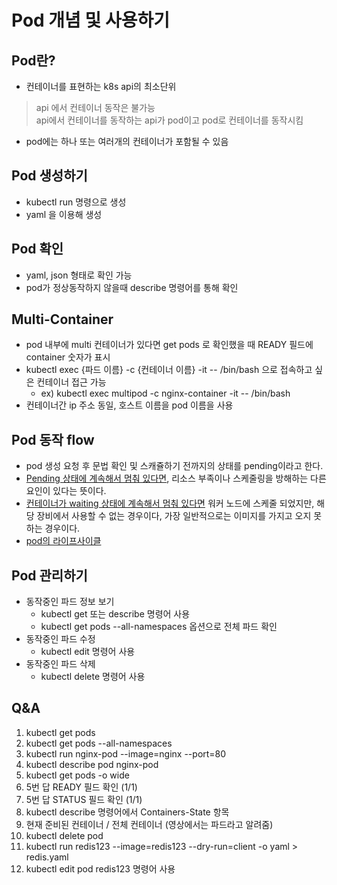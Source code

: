 # Pod 개념 및 사용하기

## Pod란?

* 컨테이너를 표현하는 k8s api의 최소단위

> api 에서 컨테이너 동작은 불가능  
> api에서 컨테이너를 동작하는 api가 pod이고 pod로 컨테이너를 동작시킴  

* pod에는 하나 또는 여러개의 컨테이너가 포함될 수 있음

## Pod 생성하기

* kubectl run 명령으로 생성
* yaml 을 이용해 생성

## Pod 확인

* yaml, json 형태로 확인 가능
* pod가 정상동작하지 않을때 describe 명령어를 통해 확인

## Multi-Container

* pod 내부에 multi 컨테이너가 있다면 get pods 로 확인했을 때 READY 필드에 container 숫자가 표시
* kubectl exec {파드 이름} -c {컨테이너 이름} -it -- /bin/bash 으로 접속하고 싶은 컨테이너 접근 가능
  * ex) kubectl exec multipod -c nginx-container -it -- /bin/bash
* 컨테이너간 ip 주소 동일, 호스트 이름을 pod 이름을 사용

## Pod 동작 flow

* pod 생성 요청 후 문법 확인 및 스캐쥴하기 전까지의 상태를 pending이라고 한다.
* [Pending 상태에 계속해서 멈춰 있다면](https://kubernetes.io/ko/docs/tasks/debug-application-cluster/debug-pod-replication-controller/#%ED%8C%8C%EB%93%9C%EA%B0%80-pending-%EC%83%81%ED%83%9C%EB%A1%9C-%EC%9C%A0%EC%A7%80), 리소스 부족이나 스케줄링을 방해하는 다른 요인이 있다는 뜻이다.
* [컨테이너가 waiting 상태에 계속해서 멈춰 있다면](https://kubernetes.io/ko/docs/tasks/debug-application-cluster/debug-pod-replication-controller/#%ED%8C%8C%EB%93%9C%EA%B0%80-waiting-%EC%83%81%ED%83%9C%EB%A1%9C-%EC%9C%A0%EC%A7%80) 워커 노드에 스케줄 되었지만, 해당 장비에서 사용할 수 없는 경우이다, 가장 일반적으로는 이미지를 가지고 오지 못하는 경우이다.
* [pod의 라이프사이클](https://kubernetes.io/ko/docs/concepts/workloads/pods/pod-lifecycle/)

## Pod 관리하기

* 동작중인 파드 정보 보기
  * kubectl get 또는 describe 명령어 사용
  * kubectl get pods --all-namespaces 옵션으로 전체 파드 확인
* 동작중인 파드 수정
  * kubectl edit 명령어 사용
* 동작중인 파드 삭제
  * kubectl delete 명령어 사용

## Q&A

1. kubectl get pods
2. kubectl get pods --all-namespaces
3. kubectl run nginx-pod --image=nginx --port=80
4. kubectl describe pod nginx-pod
5. kubectl get pods -o wide
6. 5번 답 READY 필드 확인 (1/1)
7. 5번 답 STATUS 필드 확인 (1/1)
8. kubectl describe 명령어에서 Containers-State 항목
9. 현재 준비된 컨테이너 / 전체 컨테이너 (영상에서는 파드라고 알려줌)
10. kubectl delete pod
11. kubectl run redis123 --image=redis123 --dry-run=client -o yaml > redis.yaml
12. kubectl edit pod redis123 명령어 사용